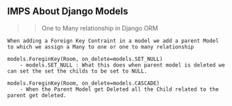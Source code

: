 ## IMPS About Django Models ##

>> One to Many relationship in Django ORM

    When adding a Foreign Key Contraint in a model we add a parent Model to which we assign a Many to one or one to many relationship

    models.ForeginKey(Room, on_delete=models.SET_NULL)
        - models.SET_NULL : What this does when parent model is deleted we can set the set the childs to be set to NULL.
    
    models.ForeginKey(Room, on_delete=models.CASCADE)
        - When the Parent Model get Deleted all the Child related to the parent get deleted.

